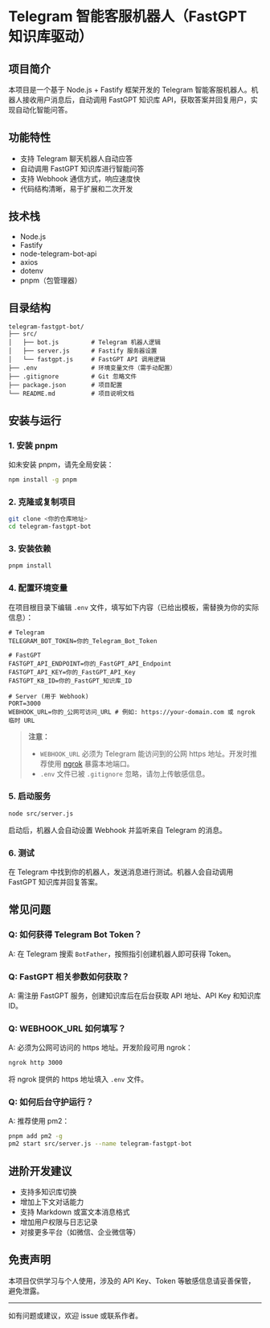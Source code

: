 # Telegram 智能客服机器人（FastGPT 知识库驱动）

## 项目简介

本项目是一个基于 Node.js + Fastify 框架开发的 Telegram 智能客服机器人。机器人接收用户消息后，自动调用 FastGPT 知识库 API，获取答案并回复用户，实现自动化智能问答。

## 功能特性

- 支持 Telegram 聊天机器人自动应答
- 自动调用 FastGPT 知识库进行智能问答
- 支持 Webhook 通信方式，响应速度快
- 代码结构清晰，易于扩展和二次开发

## 技术栈

- Node.js
- Fastify
- node-telegram-bot-api
- axios
- dotenv
- pnpm（包管理器）

## 目录结构

```
telegram-fastgpt-bot/
├── src/
│   ├── bot.js         # Telegram 机器人逻辑
│   ├── server.js      # Fastify 服务器设置
│   └── fastgpt.js     # FastGPT API 调用逻辑
├── .env               # 环境变量文件（需手动配置）
├── .gitignore         # Git 忽略文件
├── package.json       # 项目配置
└── README.md          # 项目说明文档
```

## 安装与运行

### 1. 安装 pnpm

如未安装 pnpm，请先全局安装：
```bash
npm install -g pnpm
```

### 2. 克隆或复制项目

```bash
git clone <你的仓库地址>
cd telegram-fastgpt-bot
```

### 3. 安装依赖

```bash
pnpm install
```

### 4. 配置环境变量

在项目根目录下编辑 `.env` 文件，填写如下内容（已给出模板，需替换为你的实际信息）：

```env
# Telegram
TELEGRAM_BOT_TOKEN=你的_Telegram_Bot_Token

# FastGPT
FASTGPT_API_ENDPOINT=你的_FastGPT_API_Endpoint
FASTGPT_API_KEY=你的_FastGPT_API_Key
FASTGPT_KB_ID=你的_FastGPT_知识库_ID

# Server (用于 Webhook)
PORT=3000
WEBHOOK_URL=你的_公网可访问_URL # 例如: https://your-domain.com 或 ngrok 临时 URL
```

> **注意：**  
> - `WEBHOOK_URL` 必须为 Telegram 能访问到的公网 https 地址。开发时推荐使用 [ngrok](https://ngrok.com/) 暴露本地端口。
> - `.env` 文件已被 `.gitignore` 忽略，请勿上传敏感信息。

### 5. 启动服务

```bash
node src/server.js
```

启动后，机器人会自动设置 Webhook 并监听来自 Telegram 的消息。

### 6. 测试

在 Telegram 中找到你的机器人，发送消息进行测试。机器人会自动调用 FastGPT 知识库并回复答案。

## 常见问题

### Q: 如何获得 Telegram Bot Token？
A: 在 Telegram 搜索 `BotFather`，按照指引创建机器人即可获得 Token。

### Q: FastGPT 相关参数如何获取？
A: 需注册 FastGPT 服务，创建知识库后在后台获取 API 地址、API Key 和知识库 ID。

### Q: WEBHOOK_URL 如何填写？
A: 必须为公网可访问的 https 地址。开发阶段可用 ngrok：
```bash
ngrok http 3000
```
将 ngrok 提供的 https 地址填入 `.env` 文件。

### Q: 如何后台守护运行？
A: 推荐使用 pm2：
```bash
pnpm add pm2 -g
pm2 start src/server.js --name telegram-fastgpt-bot
```

## 进阶开发建议

- 支持多知识库切换
- 增加上下文对话能力
- 支持 Markdown 或富文本消息格式
- 增加用户权限与日志记录
- 对接更多平台（如微信、企业微信等）

## 免责声明

本项目仅供学习与个人使用，涉及的 API Key、Token 等敏感信息请妥善保管，避免泄露。

---

如有问题或建议，欢迎 issue 或联系作者。
